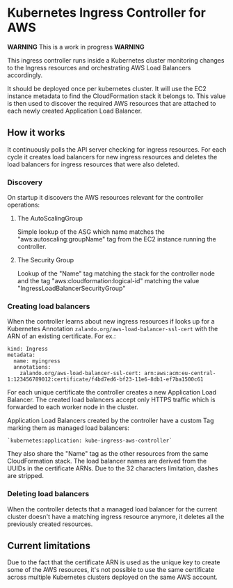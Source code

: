 # Kubernetes Ingress Controller for AWS

**WARNING** This is a work in progress **WARNING**

This ingress controller runs inside a Kubernetes cluster monitoring changes to the Ingress resources and orchestrating 
AWS Load Balancers accordingly.

It should be deployed once per kubernetes cluster. It will use the EC2 instance metadata to find the CloudFormation
stack it belongs to. This value is then used to discover the required AWS resources that are attached to each newly 
created  Application Load Balancer.

## How it works

It continuously polls the API server checking for ingress resources. For each cycle it creates load balancers for new
ingress resources and deletes the load balancers for ingress resources that were also deleted.

### Discovery

On startup it discovers the AWS resources relevant for the controller operations:
 
1. The AutoScalingGroup

    Simple lookup of the ASG which name matches the "aws:autoscaling:groupName" tag from the EC2 instance running the
    controller.

2. The Security Group

    Lookup of the "Name" tag matching the stack for the controller node and the tag "aws:cloudformation:logical-id"
    matching the value "IngressLoadBalancerSecurityGroup"

### Creating load balancers

When the controller learns about new ingress resources if looks up for a Kubernetes Annotation 
`zalando.org/aws-load-balancer-ssl-cert` with the ARN of an existing certificate. For ex.:

```
kind: Ingress
metadata:
  name: myingress
  annotations:
    zalando.org/aws-load-balancer-ssl-cert: arn:aws:acm:eu-central-1:123456789012:certificate/f4bd7ed6-bf23-11e6-8db1-ef7ba1500c61
```

For each unique certificate the controller creates a new Application Load Balancer. The created load balancers accept 
only HTTPS traffic which is forwarded to each worker node in the cluster.

Application Load Balancers created by the controller have a custom Tag marking them as managed load balancers:

    `kubernetes:application: kube-ingress-aws-controller`

They also share the "Name" tag as the other resources from the same CloudFormation stack. The load balancer names are
derived from the UUIDs in the certificate ARNs. Due to the 32 characters limitation, dashes are stripped.
 
### Deleting load balancers

When the controller detects that a managed load balancer for the current cluster doesn't have a matching ingress 
resource anymore, it deletes all the previously created resources.

## Current limitations

Due to the fact that the certificate ARN is used as the unique key to create some of the AWS resources, it's not 
possible to use the same certificate across multiple Kubernetes clusters deployed on the same AWS account.



